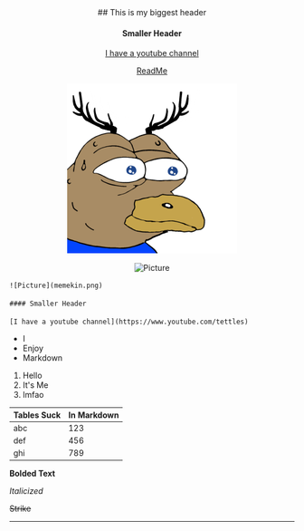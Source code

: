 <center>
## This is my biggest header

#### Smaller Header

[I have a youtube channel](https://www.youtube.com/tettles)

[ReadMe](https://github.com/peytontettleton/MarkdownPractice/blob/master/ReadMe.md)

![Picture](memekin.png)

![Picture](https://i.ytimg.com/vi/YKwPfA-pfCk/maxresdefault.jpg)

</center>

``` Code
![Picture](memekin.png)

#### Smaller Header

[I have a youtube channel](https://www.youtube.com/tettles)

```

* I
* Enjoy
* Markdown


1. Hello
2. It's Me
3. lmfao

|                 Tables Suck                |   In Markdown     |
|---------------------------------------------|-------------|
| abc    | 123 |
| def    | 456 |
| ghi    | 789 |

**Bolded Text**

*Italicized*

~~Strike~~

---
